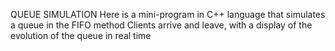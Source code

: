 QUEUE SIMULATION
Here is a mini-program in C++ language that simulates a queue in the FIFO method
Clients arrive and leave, with a display of the evolution of the queue in real time
